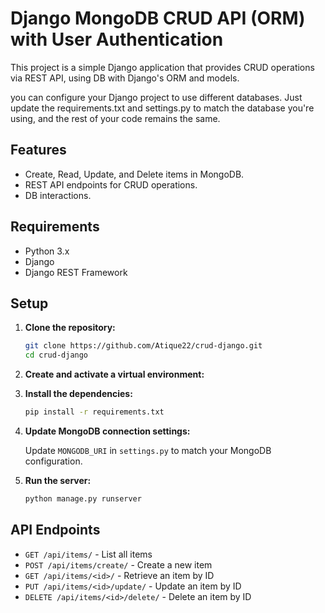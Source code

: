 # Django MongoDB CRUD API (ORM) with User Authentication

This project is a simple Django application that provides CRUD operations via REST API, using DB with Django's ORM and models.

you can configure your Django project to use different databases. Just update the requirements.txt and settings.py to match the database you're using, and the rest of your code remains the same.

## Features

- Create, Read, Update, and Delete items in MongoDB.
- REST API endpoints for CRUD operations.
- DB interactions.

## Requirements

- Python 3.x
- Django
- Django REST Framework


## Setup

1. **Clone the repository:**

    ```sh
    git clone https://github.com/Atique22/crud-django.git
    cd crud-django
    ```

2. **Create and activate a virtual environment:**

3. **Install the dependencies:**

    ```sh
    pip install -r requirements.txt
    ```

4. **Update MongoDB connection settings:**

    Update `MONGODB_URI` in `settings.py` to match your MongoDB configuration.

5. **Run the server:**

    ```sh
    python manage.py runserver
    ```

## API Endpoints

- `GET /api/items/` - List all items
- `POST /api/items/create/` - Create a new item
- `GET /api/items/<id>/` - Retrieve an item by ID
- `PUT /api/items/<id>/update/` - Update an item by ID
- `DELETE /api/items/<id>/delete/` - Delete an item by ID

